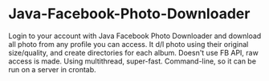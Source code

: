 # Java-Facebook-Photo-Downloader
Login to your account with Java Facebook Photo Downloader and download all photo from any profile you can access.
It d/l photo using their original size/quality, and create directories for each album.
Doesn't use FB API, raw access is made.
Using multithread, super-fast.
Command-line, so it can be run on a server in crontab.
